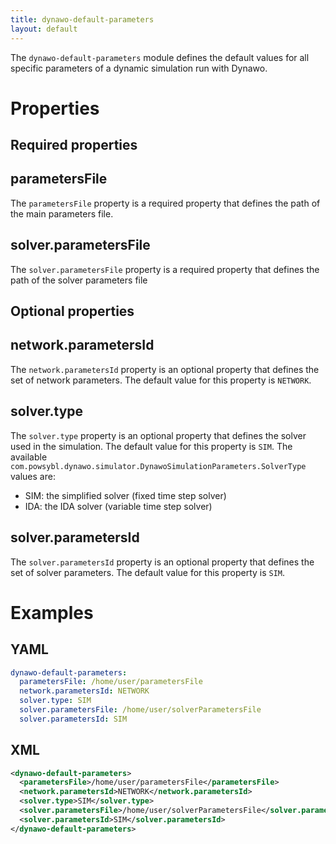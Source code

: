 ```yaml
---
title: dynawo-default-parameters
layout: default
--- 
```


The `dynawo-default-parameters` module defines the default values for all specific parameters of a dynamic simulation run with Dynawo. 

# Properties

## Required properties

## parametersFile
The `parametersFile` property is a required property that defines the path of the main parameters file.

## solver.parametersFile
The `solver.parametersFile` property is a required property that defines the path of the solver parameters file

## Optional properties

## network.parametersId
The `network.parametersId` property is an optional property that defines the set of network parameters. The default value for this property is `NETWORK`.

## solver.type
The `solver.type` property is an optional property that defines the solver used in the simulation. The default value for this property is `SIM`. The available `com.powsybl.dynawo.simulator.DynawoSimulationParameters.SolverType`
values are:
- SIM: the simplified solver (fixed time step solver)
- IDA: the IDA solver (variable time step solver)

## solver.parametersId
The `solver.parametersId` property is an optional property that defines the set of solver parameters. The default value for this property is `SIM`.

# Examples

## YAML
```yaml
dynawo-default-parameters:
  parametersFile: /home/user/parametersFile
  network.parametersId: NETWORK
  solver.type: SIM
  solver.parametersFile: /home/user/solverParametersFile
  solver.parametersId: SIM
```

## XML
```xml
<dynawo-default-parameters>
  <parametersFile>/home/user/parametersFile</parametersFile>
  <network.parametersId>NETWORK</network.parametersId>
  <solver.type>SIM</solver.type>
  <solver.parametersFile>/home/user/solverParametersFile</solver.parametersFile>
  <solver.parametersId>SIM</solver.parametersId>
</dynawo-default-parameters>
```
